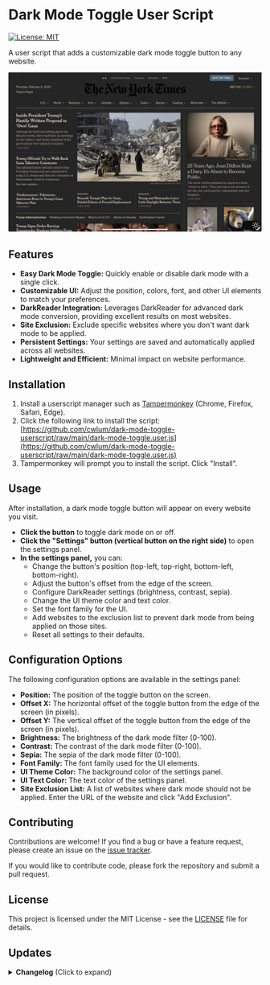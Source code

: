 # Dark Mode Toggle User Script

[![License: MIT](https://img.shields.io/badge/License-MIT-yellow.svg)](https://opensource.org/licenses/MIT)

A user script that adds a customizable dark mode toggle button to any website.

<img src=https://github.com/cwlum/dark-mode-toggle-userscript/blob/main/picture.jpeg>


## Features

*   **Easy Dark Mode Toggle:**  Quickly enable or disable dark mode with a single click.
*   **Customizable UI:**  Adjust the position, colors, font, and other UI elements to match your preferences.
*   **DarkReader Integration:**  Leverages DarkReader for advanced dark mode conversion, providing excellent results on most websites.
*   **Site Exclusion:**  Exclude specific websites where you don't want dark mode to be applied.
*   **Persistent Settings:**  Your settings are saved and automatically applied across all websites.
*   **Lightweight and Efficient:**  Minimal impact on website performance.

## Installation

1.  Install a userscript manager such as [Tampermonkey](https://www.tampermonkey.net/) (Chrome, Firefox, Safari, Edge).
2.  Click the following link to install the script: [https://github.com/cwlum/dark-mode-toggle-userscript/raw/main/dark-mode-toggle.user.js](https://github.com/cwlum/dark-mode-toggle-userscript/raw/main/dark-mode-toggle.user.js)
3.  Tampermonkey will prompt you to install the script. Click "Install".

## Usage

After installation, a dark mode toggle button will appear on every website you visit.

*   **Click the button** to toggle dark mode on or off.
*   **Click the "Settings" button (vertical button on the right side)** to open the settings panel.
*   **In the settings panel,** you can:
    *   Change the button's position (top-left, top-right, bottom-left, bottom-right).
    *   Adjust the button's offset from the edge of the screen.
    *   Configure DarkReader settings (brightness, contrast, sepia).
    *   Change the UI theme color and text color.
    *   Set the font family for the UI.
    *   Add websites to the exclusion list to prevent dark mode from being applied on those sites.
    *   Reset all settings to their defaults.

## Configuration Options

The following configuration options are available in the settings panel:

*   **Position:** The position of the toggle button on the screen.
*   **Offset X:** The horizontal offset of the toggle button from the edge of the screen (in pixels).
*   **Offset Y:** The vertical offset of the toggle button from the edge of the screen (in pixels).
*   **Brightness:** The brightness of the dark mode filter (0-100).
*   **Contrast:** The contrast of the dark mode filter (0-100).
*   **Sepia:** The sepia of the dark mode filter (0-100).
*   **Font Family:** The font family used for the UI elements.
*   **UI Theme Color:** The background color of the settings panel.
*   **UI Text Color:** The text color of the settings panel.
*   **Site Exclusion List:** A list of websites where dark mode should not be applied.  Enter the URL of the website and click "Add Exclusion".

## Contributing

Contributions are welcome! If you find a bug or have a feature request, please create an issue on the [issue tracker](https://github.com/cwlum/dark-mode-toggle-userscript/issues).

If you would like to contribute code, please fork the repository and submit a pull request.

## License

This project is licensed under the MIT License - see the [LICENSE](LICENSE) file for details.

## Updates
<details>
<summary><strong>Changelog</strong> (Click to expand)</summary>

**v2.4.0 (Current)**

* **Performance Optimization:** Improved script performance with optimized DOM operations and debounced functions to reduce resource usage.
* **Enhanced Settings UI:** Restructured settings panel with clear sections, improved sliders with visual value display, and smoother animations.
* **Customizable Settings Button:** Added ability to adjust the settings button position through a new offset control.
* **Improved Site Exclusion:** Added "Add Current Site" button for one-click exclusion of the current website.
* **Better Visual Feedback:** Real-time value displays for brightness, contrast and sepia settings.
* **Code Restructuring:** Complete code organization with modular functions and clear section headers for better maintenance.
* **Enhanced Error Handling:** Improved error reporting and recovery for better stability.
* **Better Documentation:** Added comprehensive comments throughout the codebase.

**v2.3.0**

*   **Real-time Settings Feedback:**  DarkReader settings (Brightness, Contrast, Sepia) now update in real-time as you adjust them in the UI, providing immediate visual feedback.
*   **Improved Accessibility:** Added ARIA labels to key UI elements, making the script more accessible to users with screen readers.
*   **Smoother Button Positioning:** Added transition effects to the toggle button's position changes.
*   **Enhanced Error Handling:** Improved error handling for settings loading/saving and reset operations.
*   **Lazy Initialization**: Added lazy initialization logic to improve initial page load time on some sites.

**v2.2.0**

*   **Per-Site Preferences:**  Added the ability to save and load dark mode settings on a per-website basis.  Your preferred brightness, contrast, button position, and even the dark mode state itself are now remembered for each site you visit!
*   **Enhanced Settings Persistence:** Settings will persist across different websites automatically.
*   **Improved UI:** Updated the user interface to have better responsiveness on different devices.

**v2.1.0**

*   **Code Refactoring:** Improved code structure for better maintainability and readability.
*   **Bug Fixes:** Resolved minor issues with the UI display on certain websites.
*   **Enhanced documentation:** Added detailed comments for easy understanding.

**v2.0.0**

*   **UI Redesign:** Complete overhaul of the settings user interface, offering more intuitive controls and customization options.
*   **Site Exclusion List:**  Introduced a feature to exclude specific websites from dark mode.
*   **Dynamic UI Styling:** The UI theme color, text color, and font family can now be customized.

</details>
